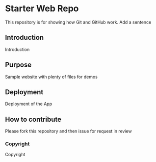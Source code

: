 # Starter Web Repo

This repository is for showing how Git and GitHub work. 
Add a sentence

## Introduction

Introduction


## Purpose

Sample website with plenty of files for demos

## Deployment

Deployment of the App


## How to contribute

Please fork this repository and then issue for request in review

### Copyright

Copyright